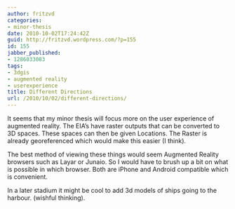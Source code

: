 ```yaml
---
author: fritzvd
categories:
- minor-thesis
date: 2010-10-02T17:24:42Z
guid: http://fritzvd.wordpress.com/?p=155
id: 155
jabber_published:
- 1286033083
tags:
- 3dgis
- augmented reality
- userexperience
title: Different Directions
url: /2010/10/02/different-directions/
---
```


It seems that my minor thesis will focus more on the user experience of augmented reality. The EIA&#8217;s have raster outputs that can be converted to 3D spaces. These spaces can then be given Locations. The Raster is already georeferenced which would make this easier (I think).

The best method of viewing these things would seem Augmented Reality browsers such as Layar or Junaio. So I would have to brush up a bit on what is possible in which browser. Both are iPhone and Android compatible which is convenient.

In a later stadium it might be cool to add 3d models of ships going to the harbour. (wishful thinking).